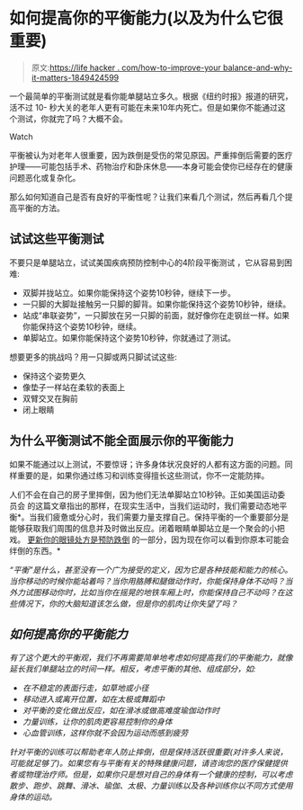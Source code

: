 # 如何提高你的平衡能力(以及为什么它很重要)

> 原文:[https://life hacker . com/how-to-improve-your balance-and-why-it-matters-1849424599](https://lifehacker.com/how-to-improve-your-balance-and-why-it-matters-1849424599)

一个最简单的平衡测试就是看你能单腿站立多久。根据《纽约时报》报道的研究，活不过 10- 秒大关的老年人更有可能在未来10年内死亡。但是如果你不能通过这个测试，你就完了吗？大概不会。

Watch

平衡被认为对老年人很重要，因为跌倒是受伤的常见原因。严重摔倒后需要的医疗护理——可能包括手术、药物治疗和卧床休息——本身可能会使你已经存在的健康问题恶化或复杂化。

那么如何知道自己是否有良好的平衡性呢？让我们来看几个测试，然后再看几个提高平衡的方法。

## 试试这些平衡测试

不要只是单腿站立，试试美国疾病预防控制中心的4阶段平衡测试 ，它从容易到困难:

*   双脚并拢站立。如果你能保持这个姿势10秒钟，继续下一步。
*   一只脚的大脚趾接触另一只脚的脚背。如果你能保持这个姿势10秒钟，继续。
*   站成“串联姿势”，一只脚放在另一只脚的前面，就好像你在走钢丝一样。如果你能保持这个姿势10秒钟，继续。
*   单脚站立。如果你能保持这个姿势10秒钟，你就通过了测试。

想要更多的挑战吗？用一只脚或两只脚试试这些:

*   保持这个姿势更久
*   像垫子一样站在柔软的表面上
*   双臂交叉在胸前
*   闭上眼睛

## 为什么平衡测试不能全面展示你的平衡能力

如果不能通过以上测试，不要惊讶；许多身体状况良好的人都有这方面的问题。同样重要的是，如果你通过练习和训练变得擅长这些测试，你不一定能防摔。

人们不会在自己的房子里摔倒，因为他们无法单脚站立10秒钟。正如美国运动委员会 的这篇文章指出的那样，在现实生活中，当我们运动时，我们需要动态地平衡*。当我们疲惫或分心时，我们需要力量支撑自己。保持平衡的一个重要部分是能够获取我们周围的信息并及时做出反应。闭着眼睛单脚站立是一个聚会的小把戏。 [更新你的眼镜处方是预防跌倒](https://www.cdc.gov/visionhealth/resources/features/vision-loss-falls.html) 的一部分，因为现在你可以看到你原本可能会绊倒的东西。*

*“平衡”是什么，甚至没有一个广为接受的定义，因为它是各种技能和能力的核心。当你移动的时候你能站着吗？当你用胳膊和腿做动作时，你能保持身体不动吗？当外力试图移动你时，比如当你在摇晃的地铁车厢上时，你能保持自己不动吗？在这些情况下，你的大脑知道该怎么做，但是你的肌肉让你失望了吗？*

## *如何提高你的平衡能力*

*有了这个更大的平衡观，我们不再需要简单地考虑如何提高我们的平衡能力，就像延长我们单腿站立的时间一样。相反，考虑平衡的其他、组成部分，如:*

*   *在不稳定的表面行走，如草地或小径*
*   *移动进入或离开位置，如在太极或舞蹈中*
*   *对平衡的变化做出反应，如在滑冰或做高难度瑜伽动作时*
*   *力量训练，让你的肌肉更容易控制你的身体*
*   *心血管训练，这样你就不会因为运动而感到疲劳*

*针对平衡的训练可以帮助老年人防止摔倒，但是保持活跃很重要(对许多人来说，可能就足够了)。如果您有与平衡有关的特殊健康问题，请咨询您的医疗保健提供者或物理治疗师。但是，如果你只是想对自己的身体有一个健康的控制，可以考虑散步、跑步、跳舞、滑冰、瑜伽、太极、力量训练以及各种训练你以不同方式使用身体的运动。*